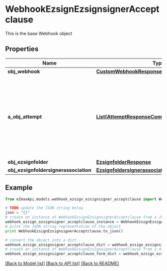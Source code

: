 # WebhookEzsignEzsignsignerAcceptclause

This is the base Webhook object

## Properties
Name | Type | Description | Notes
------------ | ------------- | ------------- | -------------
**obj_webhook** | [**CustomWebhookResponse**](CustomWebhookResponse.md) |  | 
**a_obj_attempt** | [**List[AttemptResponseCompound]**](AttemptResponseCompound.md) | An array containing details of previous attempts that were made to deliver the message. The array is empty if it&#39;s the first attempt. | 
**obj_ezsignfolder** | [**EzsignfolderResponse**](EzsignfolderResponse.md) |  | [optional] 
**obj_ezsignfoldersignerassociation** | [**EzsignfoldersignerassociationResponseCompound**](EzsignfoldersignerassociationResponseCompound.md) |  | 

## Example

```python
from eZmaxApi.models.webhook_ezsign_ezsignsigner_acceptclause import WebhookEzsignEzsignsignerAcceptclause

# TODO update the JSON string below
json = "{}"
# create an instance of WebhookEzsignEzsignsignerAcceptclause from a JSON string
webhook_ezsign_ezsignsigner_acceptclause_instance = WebhookEzsignEzsignsignerAcceptclause.from_json(json)
# print the JSON string representation of the object
print WebhookEzsignEzsignsignerAcceptclause.to_json()

# convert the object into a dict
webhook_ezsign_ezsignsigner_acceptclause_dict = webhook_ezsign_ezsignsigner_acceptclause_instance.to_dict()
# create an instance of WebhookEzsignEzsignsignerAcceptclause from a dict
webhook_ezsign_ezsignsigner_acceptclause_form_dict = webhook_ezsign_ezsignsigner_acceptclause.from_dict(webhook_ezsign_ezsignsigner_acceptclause_dict)
```
[[Back to Model list]](../README.md#documentation-for-models) [[Back to API list]](../README.md#documentation-for-api-endpoints) [[Back to README]](../README.md)



